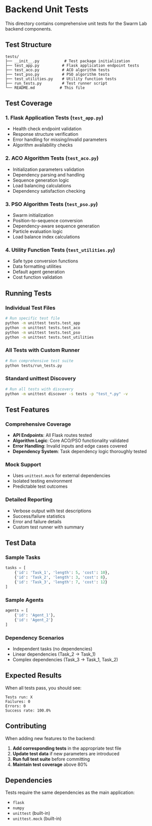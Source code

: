 # Backend Unit Tests

This directory contains comprehensive unit tests for the Swarm Lab backend components.

## Test Structure

```
tests/
├── __init__.py           # Test package initialization
├── test_app.py          # Flask application endpoint tests
├── test_aco.py          # ACO algorithm tests  
├── test_pso.py          # PSO algorithm tests
├── test_utilities.py    # Utility function tests
├── run_tests.py         # Test runner script
└── README.md           # This file
```

## Test Coverage

### 1. Flask Application Tests (`test_app.py`)
- Health check endpoint validation
- Response structure verification
- Error handling for missing/invalid parameters
- Algorithm availability checks

### 2. ACO Algorithm Tests (`test_aco.py`)
- Initialization parameters validation
- Dependency parsing and handling
- Sequence generation logic
- Load balancing calculations
- Dependency satisfaction checking

### 3. PSO Algorithm Tests (`test_pso.py`)
- Swarm initialization
- Position-to-sequence conversion
- Dependency-aware sequence generation
- Particle evaluation logic
- Load balance index calculations

### 4. Utility Function Tests (`test_utilities.py`)
- Safe type conversion functions
- Data formatting utilities
- Default agent generation
- Cost function validation

## Running Tests

### Individual Test Files
```bash
# Run specific test file
python -m unittest tests.test_app
python -m unittest tests.test_aco
python -m unittest tests.test_pso
python -m unittest tests.test_utilities
```

### All Tests with Custom Runner
```bash
# Run comprehensive test suite
python tests/run_tests.py
```

### Standard unittest Discovery
```bash
# Run all tests with discovery
python -m unittest discover -s tests -p "test_*.py" -v
```

## Test Features

### Comprehensive Coverage
- **API Endpoints**: All Flask routes tested
- **Algorithm Logic**: Core ACO/PSO functionality validated
- **Error Handling**: Invalid inputs and edge cases covered
- **Dependency System**: Task dependency logic thoroughly tested

### Mock Support
- Uses `unittest.mock` for external dependencies
- Isolated testing environment
- Predictable test outcomes

### Detailed Reporting
- Verbose output with test descriptions
- Success/failure statistics
- Error and failure details
- Custom test runner with summary

## Test Data

### Sample Tasks
```python
tasks = [
    {'id': 'Task_1', 'length': 5, 'cost': 10},
    {'id': 'Task_2', 'length': 3, 'cost': 8},  
    {'id': 'Task_3', 'length': 7, 'cost': 12}
]
```

### Sample Agents
```python
agents = [
    {'id': 'Agent_1'},
    {'id': 'Agent_2'}
]
```

### Dependency Scenarios
- Independent tasks (no dependencies)
- Linear dependencies (Task_2 → Task_1)
- Complex dependencies (Task_3 → Task_1, Task_2)

## Expected Results

When all tests pass, you should see:
```
Tests run: X
Failures: 0
Errors: 0
Success rate: 100.0%
```

## Contributing

When adding new features to the backend:

1. **Add corresponding tests** in the appropriate test file
2. **Update test data** if new parameters are introduced
3. **Run full test suite** before committing
4. **Maintain test coverage** above 80%

## Dependencies

Tests require the same dependencies as the main application:
- `flask`
- `numpy`
- `unittest` (built-in)
- `unittest.mock` (built-in)
